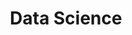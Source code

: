 ---
layout: grid
title: Data Science
slug: data_science
description: >
    Posts in Data Science category
permalink: data_science
---